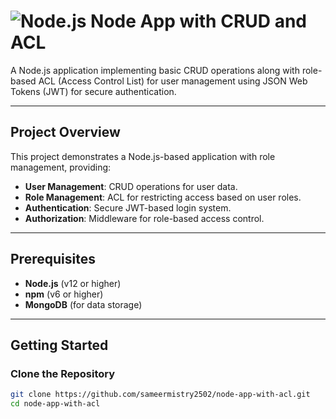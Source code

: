 # ![Node.js](https://nodejs.org/static/images/logo.svg) Node App with CRUD and ACL

A Node.js application implementing basic CRUD operations along with role-based ACL (Access Control List) for user management using JSON Web Tokens (JWT) for secure authentication.

---

## Project Overview

This project demonstrates a Node.js-based application with role management, providing:
- **User Management**: CRUD operations for user data.
- **Role Management**: ACL for restricting access based on user roles.
- **Authentication**: Secure JWT-based login system.
- **Authorization**: Middleware for role-based access control.

---

## Prerequisites

- **Node.js** (v12 or higher)  
- **npm** (v6 or higher)  
- **MongoDB** (for data storage)

---

## Getting Started

### Clone the Repository
```bash
git clone https://github.com/sameermistry2502/node-app-with-acl.git
cd node-app-with-acl
